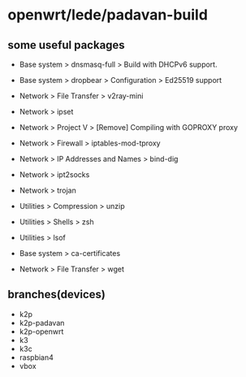 # openwrt/lede/padavan-build

## some useful packages

* Base system > dnsmasq-full > Build with DHCPv6 support.
* Base system > dropbear > Configuration > Ed25519 support
* Network > File Transfer > v2ray-mini
* Network > ipset
* Network > Project V > [Remove] Compiling with GOPROXY proxy

* Network > Firewall > iptables-mod-tproxy
* Network > IP Addresses and Names > bind-dig
* Network > ipt2socks
* Network > trojan
* Utilities > Compression > unzip
* Utilities > Shells > zsh
* Utilities > lsof

* Base system > ca-certificates
* Network > File Transfer > wget

## branches(devices)

* k2p
* k2p-padavan
* k2p-openwrt
* k3
* k3c
* raspbian4
* vbox

